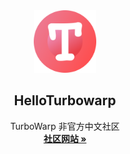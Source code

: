 <div align="center">
        <a href="https://helloturbowarp.cn">
            <img alt="HelloTurbowarp Logo" src="./icon.png" style="width:100px; height:100px">
            </img>
        </a>
        <h2 align="center">HelloTurbowarp</h2>
    <p align="center">
    TurboWarp 非官方中文社区
    <br />
    <a href="https://helloturbowarp.cn"><strong>社区网站 »</strong></a>
    </p>
</div>